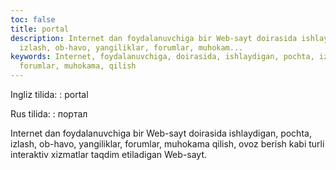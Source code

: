 ```yaml
---
toc: false
title: portal
description: Internet dan foydalanuvchiga bir Web-sayt doirasida ishlaydigan, pochta,
  izlash, ob-havo, yangiliklar, forumlar, muhokam...
keywords: Internet, foydalanuvchiga, doirasida, ishlaydigan, pochta, izlash, yangiliklar,
  forumlar, muhokama, qilish
---
```


Ingliz tilida:
:   portal

Rus tilida:
:   портал

Internet dan foydalanuvchiga bir Web-sayt doirasida ishlaydigan, pochta, izlash, ob-havo, yangiliklar, forumlar, muhokama qilish, ovoz berish kabi turli interaktiv xizmatlar taqdim etiladigan Web-sayt.